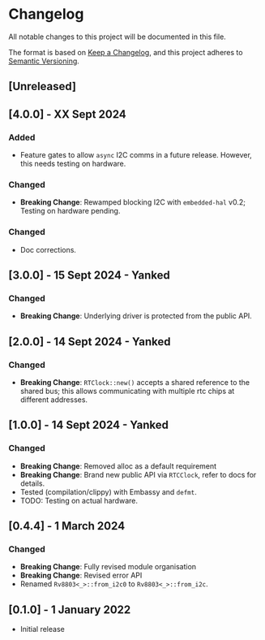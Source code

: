 # Changelog
All notable changes to this project will be documented in this file.

The format is based on [Keep a Changelog](https://keepachangelog.com/en/1.0.0/),
and this project adheres to [Semantic Versioning](https://semver.org/spec/v2.0.0.html).

## [Unreleased]

## [4.0.0] - XX Sept 2024

### Added
- Feature gates to allow `async` I2C comms in a future release.  However, this needs testing on hardware.

### Changed
- __Breaking Change__: Rewamped blocking I2C with `embedded-hal` v0.2; Testing on hardware pending.

### Changed
- Doc corrections.

## [3.0.0] - 15 Sept 2024 - Yanked

### Changed
- __Breaking Change__: Underlying driver is protected from the public API.

## [2.0.0] - 14 Sept 2024 - Yanked

### Changed
- __Breaking Change__: `RTClock::new()` accepts a shared reference to the shared bus; this allows communicating with multiple rtc chips at different addresses.

## [1.0.0] - 14 Sept 2024 - Yanked

### Changed
- __Breaking Change__: Removed alloc as a default requirement
- __Breaking Change__: Brand new public API via `RTCClock`, refer to docs for details.
- Tested (compilation/clippy) with Embassy and `defmt`.
- TODO: Testing on actual hardware.

## [0.4.4] - 1 March 2024

### Changed
- __Breaking Change__: Fully revised module organisation
- __Breaking Change__: Revised error API
- Renamed `Rv8803<_>::from_i2c0` to `Rv8803<_>::from_i2c`.

## [0.1.0] - 1 January 2022
- Initial release


